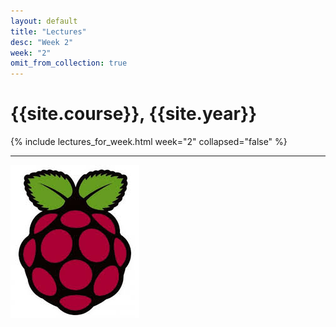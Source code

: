 ```yaml
---
layout: default
title: "Lectures"
desc: "Week 2"
week: "2"
omit_from_collection: true
---
```


# {{site.course}}, {{site.year}}

{% include lectures_for_week.html week="2" collapsed="false" %}
<div class='calendar' data-start-week="{{page.week}}" data-num-weeks="1" ></div>

----

![Pi_logo](/images/Pi.jpg)
